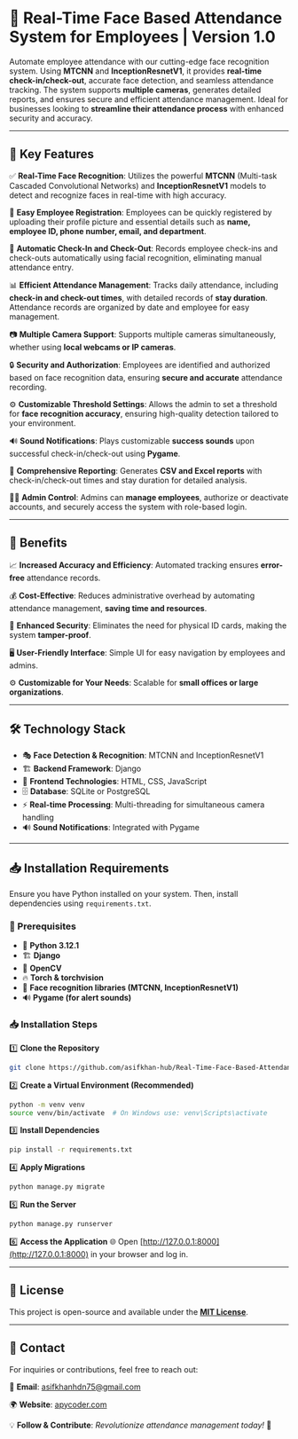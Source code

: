 # 🚀 Real-Time Face Based Attendance System for Employees | Version 1.0

Automate employee attendance with our cutting-edge face recognition system. Using **MTCNN** and **InceptionResnetV1**, it provides **real-time check-in/check-out**, accurate face detection, and seamless attendance tracking. The system supports **multiple cameras**, generates detailed reports, and ensures secure and efficient attendance management. Ideal for businesses looking to **streamline their attendance process** with enhanced security and accuracy.

---

## 🔑 Key Features

✅ **Real-Time Face Recognition**: Utilizes the powerful **MTCNN** (Multi-task Cascaded Convolutional Networks) and **InceptionResnetV1** models to detect and recognize faces in real-time with high accuracy.

📝 **Easy Employee Registration**: Employees can be quickly registered by uploading their profile picture and essential details such as **name, employee ID, phone number, email, and department**.

🔄 **Automatic Check-In and Check-Out**: Records employee check-ins and check-outs automatically using facial recognition, eliminating manual attendance entry.

📊 **Efficient Attendance Management**: Tracks daily attendance, including **check-in and check-out times**, with detailed records of **stay duration**. Attendance records are organized by date and employee for easy management.

📷 **Multiple Camera Support**: Supports multiple cameras simultaneously, whether using **local webcams or IP cameras**.

🔒 **Security and Authorization**: Employees are identified and authorized based on face recognition data, ensuring **secure and accurate** attendance recording.

⚙️ **Customizable Threshold Settings**: Allows the admin to set a threshold for **face recognition accuracy**, ensuring high-quality detection tailored to your environment.

🔊 **Sound Notifications**: Plays customizable **success sounds** upon successful check-in/check-out using **Pygame**.

📑 **Comprehensive Reporting**: Generates **CSV and Excel reports** with check-in/check-out times and stay duration for detailed analysis.

👨‍💼 **Admin Control**: Admins can **manage employees**, authorize or deactivate accounts, and securely access the system with role-based login.

---

## 🎯 Benefits

📈 **Increased Accuracy and Efficiency**: Automated tracking ensures **error-free** attendance records.

💰 **Cost-Effective**: Reduces administrative overhead by automating attendance management, **saving time and resources**.

🔐 **Enhanced Security**: Eliminates the need for physical ID cards, making the system **tamper-proof**.

🖥️ **User-Friendly Interface**: Simple UI for easy navigation by employees and admins.

⚙️ **Customizable for Your Needs**: Scalable for **small offices or large organizations**.

---

## 🛠️ Technology Stack

- 🎭 **Face Detection & Recognition**: MTCNN and InceptionResnetV1
- 🏗️ **Backend Framework**: Django
- 🎨 **Frontend Technologies**: HTML, CSS, JavaScript
- 🗄️ **Database**: SQLite or PostgreSQL
- ⚡ **Real-time Processing**: Multi-threading for simultaneous camera handling
- 🔊 **Sound Notifications**: Integrated with Pygame

---

## 📥 Installation Requirements

Ensure you have Python installed on your system. Then, install dependencies using `requirements.txt`.

### 📌 Prerequisites

- 🐍 **Python 3.12.1**
- 🏗️ **Django**
- 🎥 **OpenCV**
- 🔥 **Torch & torchvision**
- 🧠 **Face recognition libraries (MTCNN, InceptionResnetV1)**
- 🔊 **Pygame (for alert sounds)**

### 📥 Installation Steps

1️⃣ **Clone the Repository**
```sh
git clone https://github.com/asifkhan-hub/Real-Time-Face-Based-Attendance-System-for-Employees-Version-1.0/
```

2️⃣ **Create a Virtual Environment (Recommended)**
```sh
python -m venv venv
source venv/bin/activate  # On Windows use: venv\Scripts\activate
```

3️⃣ **Install Dependencies**
```sh
pip install -r requirements.txt
```

4️⃣ **Apply Migrations**
```sh
python manage.py migrate
```

5️⃣ **Run the Server**
```sh
python manage.py runserver
```

6️⃣ **Access the Application**
🌐 Open [http://127.0.0.1:8000](http://127.0.0.1:8000) in your browser and log in.

---

## 📜 License

This project is open-source and available under the **[MIT License](LICENSE)**.

---

## 📧 Contact

For inquiries or contributions, feel free to reach out:

📩 **Email**: [asifkhanhdn75@gmail.com](mailto:asifkhanhdn75@gmail.com)

🌍 **Website**: [apycoder.com](https://apycoder.com)

💡 **Follow & Contribute**: *Revolutionize attendance management today!* 🚀
